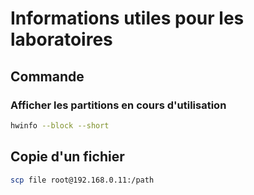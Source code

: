 # Informations utiles pour les laboratoires



## Commande

### Afficher les partitions en cours d'utilisation

```bash
hwinfo --block --short
```

## Copie d'un fichier 

```bash
scp file root@192.168.0.11:/path
```

